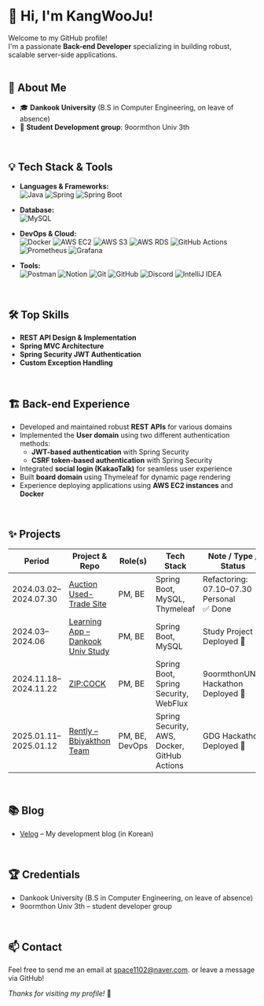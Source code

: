 # 👋 Hi, I'm KangWooJu!

Welcome to my GitHub profile!  
I'm a passionate **Back-end Developer** specializing in building robust, scalable server-side applications.
<br><br>



## 🚀 About Me

- 🎓 **Dankook University** (B.S in Computer Engineering, on leave of absence)
- 🎯 **Student Development group**: 9oormthon Univ 3th
<br>



## 💡 Tech Stack & Tools

- **Languages & Frameworks:**  
  ![Java](https://img.shields.io/badge/Java-007396?style=flat&logo=java&logoColor=white)
  ![Spring](https://img.shields.io/badge/Spring-6DB33F?style=flat&logo=spring&logoColor=white)
  ![Spring Boot](https://img.shields.io/badge/SpringBoot-6DB33F?style=flat&logo=springboot&logoColor=white)
- **Database:**  
  ![MySQL](https://img.shields.io/badge/MySQL-4479A1?style=flat&logo=mysql&logoColor=white)
- **DevOps & Cloud:**  
  ![Docker](https://img.shields.io/badge/Docker-2496ED?style=flat&logo=docker&logoColor=white)
  ![AWS EC2](https://img.shields.io/badge/AWS%20EC2-FF9900?style=flat&logo=amazon-ec2&logoColor=white)
  ![AWS S3](https://img.shields.io/badge/AWS%20S3-569A31?style=flat&logo=amazon-s3&logoColor=white)
  ![AWS RDS](https://img.shields.io/badge/AWS%20RDS-527FFF?style=flat&logo=amazon-rds&logoColor=white)
  ![GitHub Actions](https://img.shields.io/badge/GitHub%20Actions-2088FF?style=flat&logo=githubactions&logoColor=white)
  ![Prometheus](https://img.shields.io/badge/Prometheus-E6522C?style=flat&logo=prometheus&logoColor=white)
  ![Grafana](https://img.shields.io/badge/Grafana-F46800?style=flat&logo=grafana&logoColor=white)
- **Tools:**  
  ![Postman](https://img.shields.io/badge/Postman-FF6C37?style=flat&logo=postman&logoColor=white)
  ![Notion](https://img.shields.io/badge/Notion-000000?style=flat&logo=notion&logoColor=white)
  ![Git](https://img.shields.io/badge/Git-F05032?style=flat&logo=git&logoColor=white)
  ![GitHub](https://img.shields.io/badge/GitHub-181717?style=flat&logo=github&logoColor=white)
  ![Discord](https://img.shields.io/badge/Discord-5865F2?style=flat&logo=discord&logoColor=white)
  ![IntelliJ IDEA](https://img.shields.io/badge/IntelliJ%20IDEA-000000?style=flat&logo=intellijidea&logoColor=white)

  <br>



## 🛠️ Top Skills

- **REST API Design & Implementation**
- **Spring MVC Architecture**
- **Spring Security JWT Authentication**
- **Custom Exception Handling**

<br>



## 🏗️ Back-end Experience

- Developed and maintained robust **REST APIs** for various domains
- Implemented the **User domain** using two different authentication methods:
  - **JWT-based authentication** with Spring Security
  - **CSRF token-based authentication** with Spring Security
- Integrated **social login (KakaoTalk)** for seamless user experience
- Built **board domain** using Thymeleaf for dynamic page rendering
- Experience deploying applications using **AWS EC2 instances** and **Docker**

<br>



## ✨ Projects

| Period                | Project & Repo                                                                                              | Role(s)           | Tech Stack                                  | Note / Type / Status       |
|-----------------------|-------------------------------------------------------------------------------------------------------------|-------------------|----------------------------------------------|----------------------------|
| 2024.03.02–2024.07.30 | [Auction Used-Trade Site](https://github.com/KangWooJu/DomProject_Final)                                    | PM, BE            | Spring Boot, MySQL, Thymeleaf                | Refactoring: 07.10–07.30<br>Personal<br>✅ Done |
| 2024.03–2024.06       | [Learning App – Dankook Univ Study](https://github.com/9oormthonDKU)                                       | PM, BE            | Spring Boot, MySQL                           | Study Project<br>Deployed 🚀                  |
| 2024.11.18–2024.11.22 | [ZIP:COCK](https://github.com/KangWooJu/2024_DANPOONG_TEAM_44_BE)                                          | PM, BE            | Spring Boot, Spring Security, WebFlux        | 9oormthonUNIV Hackathon<br>Deployed 🚀         |
| 2025.01.11–2025.01.12 | [Rently – Bbiyakthon Team](https://github.com/Bbiyakthon-6gaejang)                                         | PM, BE, DevOps    | Spring Security, AWS, Docker, GitHub Actions | GDG Hackathon<br>Deployed 🚀                  |

<br>



## 📚 Blog

- [Velog](https://velog.io/@space1102/posts) – My development blog (in Korean)

<br>



## 🏆 Credentials

- Dankook University (B.S in Computer Engineering, on leave of absence)
- 9oormthon Univ 3th – student developer group 

<br>

## 📫 Contact

Feel free to send me an email at space1102@naver.com. or leave a message via GitHub!



_Thanks for visiting my profile!_ 🚀
